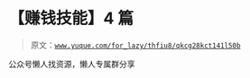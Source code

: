 # 【赚钱技能】4 篇

> 原文：[`www.yuque.com/for_lazy/thfiu8/qkcg28kct141l50b`](https://www.yuque.com/for_lazy/thfiu8/qkcg28kct141l50b)

公众号懒人找资源，懒人专属群分享